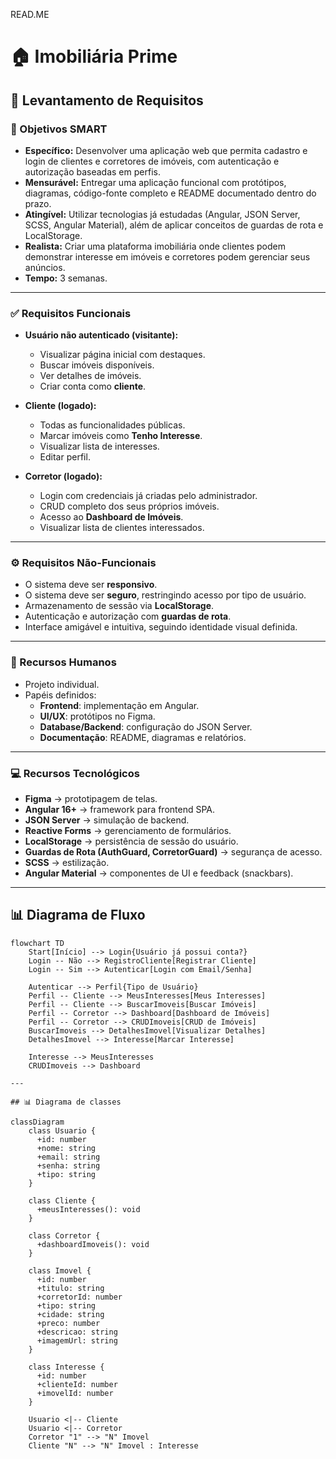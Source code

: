 READ.ME

# 🏠 Imobiliária Prime

## 📌 Levantamento de Requisitos

### 🎯 Objetivos SMART
- **Específico:** Desenvolver uma aplicação web que permita cadastro e login de clientes e corretores de imóveis, com autenticação e autorização baseadas em perfis.  
- **Mensurável:** Entregar uma aplicação funcional com protótipos, diagramas, código-fonte completo e README documentado dentro do prazo.  
- **Atingível:** Utilizar tecnologias já estudadas (Angular, JSON Server, SCSS, Angular Material), além de aplicar conceitos de guardas de rota e LocalStorage.  
- **Realista:** Criar uma plataforma imobiliária onde clientes podem demonstrar interesse em imóveis e corretores podem gerenciar seus anúncios.  
- **Tempo:** 3 semanas.  

---

### ✅ Requisitos Funcionais
- **Usuário não autenticado (visitante):**
  - Visualizar página inicial com destaques.  
  - Buscar imóveis disponíveis.  
  - Ver detalhes de imóveis.  
  - Criar conta como **cliente**.  

- **Cliente (logado):**
  - Todas as funcionalidades públicas.  
  - Marcar imóveis como **Tenho Interesse**.  
  - Visualizar lista de interesses.  
  - Editar perfil.  

- **Corretor (logado):**
  - Login com credenciais já criadas pelo administrador.  
  - CRUD completo dos seus próprios imóveis.  
  - Acesso ao **Dashboard de Imóveis**.  
  - Visualizar lista de clientes interessados.  

---

### ⚙️ Requisitos Não-Funcionais
- O sistema deve ser **responsivo**.  
- O sistema deve ser **seguro**, restringindo acesso por tipo de usuário.  
- Armazenamento de sessão via **LocalStorage**.  
- Autenticação e autorização com **guardas de rota**.  
- Interface amigável e intuitiva, seguindo identidade visual definida.  

---

### 👥 Recursos Humanos
- Projeto individual.
- Papéis definidos:
  - **Frontend**: implementação em Angular.  
  - **UI/UX**: protótipos no Figma.  
  - **Database/Backend**: configuração do JSON Server.  
  - **Documentação**: README, diagramas e relatórios.  

---

### 💻 Recursos Tecnológicos
- **Figma** → prototipagem de telas.  
- **Angular 16+** → framework para frontend SPA.  
- **JSON Server** → simulação de backend.  
- **Reactive Forms** → gerenciamento de formulários.  
- **LocalStorage** → persistência de sessão do usuário.  
- **Guardas de Rota (AuthGuard, CorretorGuard)** → segurança de acesso.  
- **SCSS** → estilização.  
- **Angular Material** → componentes de UI e feedback (snackbars).  

---

## 📊 Diagrama de Fluxo

```mermaid
flowchart TD
    Start[Início] --> Login{Usuário já possui conta?}
    Login -- Não --> RegistroCliente[Registrar Cliente]
    Login -- Sim --> Autenticar[Login com Email/Senha]

    Autenticar --> Perfil{Tipo de Usuário}
    Perfil -- Cliente --> MeusInteresses[Meus Interesses]
    Perfil -- Cliente --> BuscarImoveis[Buscar Imóveis]
    Perfil -- Corretor --> Dashboard[Dashboard de Imóveis]
    Perfil -- Corretor --> CRUDImoveis[CRUD de Imóveis]
    BuscarImoveis --> DetalhesImovel[Visualizar Detalhes]
    DetalhesImovel --> Interesse[Marcar Interesse]

    Interesse --> MeusInteresses
    CRUDImoveis --> Dashboard

---

## 📊 Diagrama de classes 

classDiagram
    class Usuario {
      +id: number
      +nome: string
      +email: string
      +senha: string
      +tipo: string
    }

    class Cliente {
      +meusInteresses(): void
    }

    class Corretor {
      +dashboardImoveis(): void
    }

    class Imovel {
      +id: number
      +titulo: string
      +corretorId: number
      +tipo: string
      +cidade: string
      +preco: number
      +descricao: string
      +imagemUrl: string
    }

    class Interesse {
      +id: number
      +clienteId: number
      +imovelId: number
    }

    Usuario <|-- Cliente
    Usuario <|-- Corretor
    Corretor "1" --> "N" Imovel
    Cliente "N" --> "N" Imovel : Interesse

```
